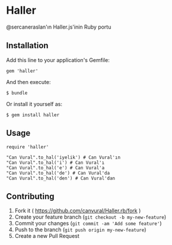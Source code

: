 # Haller

@sercaneraslan'ın Haller.js'inin Ruby portu

## Installation

Add this line to your application's Gemfile:

```
gem 'haller'
```

And then execute:

    $ bundle

Or install it yourself as:

    $ gem install haller

## Usage

    require 'haller'

    "Can Vural".to_hal('iyelik') # Can Vural'ın
    "Can Vural".to_hal('i') # Can Vural'ı
    "Can Vural".to_hal('e') # Can Vural'a
    "Can Vural".to_hal('de') # Can Vural'da
    "Can Vural".to_hal('den') # Can Vural'dan


## Contributing

1. Fork it ( https://github.com/canvural/Haller.rb/fork )
2. Create your feature branch (`git checkout -b my-new-feature`)
3. Commit your changes (`git commit -am 'Add some feature'`)
4. Push to the branch (`git push origin my-new-feature`)
5. Create a new Pull Request
